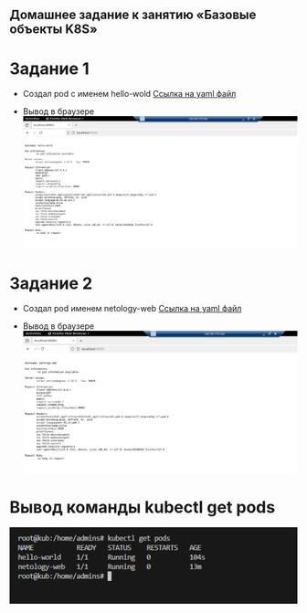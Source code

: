 ## Домашнее задание к занятию «Базовые объекты K8S»

# Задание 1
- Создал pod с именем hello-wold
[Ссылка на yaml файл](https://github.com/bogkofe/Kubernetes/blob/master/1.2/files/hello-world.yaml)

- Вывод в браузере
![image](https://github.com/bogkofe/Kubernetes/blob/master/1.2/files/2.png)


# Задание 2
- Создал pod именем netology-web
[Ссылка на yaml файл](https://github.com/bogkofe/Kubernetes/blob/master/1.2/files/netology-web.yaml)

- Вывод в браузере
![image](https://github.com/bogkofe/Kubernetes/blob/master/1.2/files/3.png)

# Вывод команды kubectl get pods
![image](https://github.com/bogkofe/Kubernetes/blob/master/1.2/files/1.png)